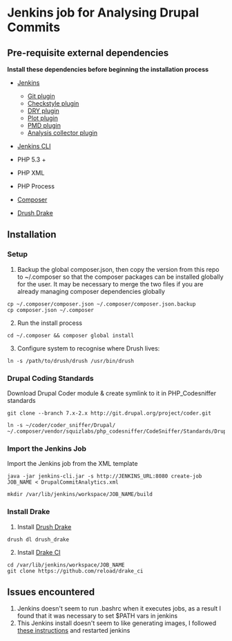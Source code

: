 # Jenkins job for Analysing Drupal Commits

## Pre-requisite external dependencies

**Install these dependencies before beginning the installation process**

* [Jenkins](http://jenkins-ci.org/)
  * [Git plugin](https://wiki.jenkins-ci.org/display/JENKINS/Git+Plugin)
  * [Checkstyle plugin](https://wiki.jenkins-ci.org/display/JENKINS/Checkstyle+Plugin)
  * [DRY plugin](https://wiki.jenkins-ci.org/display/JENKINS/DRY+Plugin)
  * [Plot plugin](https://wiki.jenkins-ci.org/display/JENKINS/Plot+Plugin)
  * [PMD plugin](https://wiki.jenkins-ci.org/display/JENKINS/PMD+Plugin)
  * [Analysis collector plugin](https://wiki.jenkins-ci.org/display/JENKINS/Analysis+Collector+Plugin)

* [Jenkins CLI](http://localhost/cli)
* PHP 5.3 +
* PHP XML
* PHP Process
* [Composer](https://getcomposer.org)
* [Drush Drake](https://www.drupal.org/project/drush_drake)

## Installation

### Setup
1. Backup the global composer.json, then copy the version from this repo to ~/.composer so that the composer packages can be installed globally for the user. It may be necessary to merge the two files if you are already managing composer dependencies globally
```
cp ~/.composer/composer.json ~/.composer/composer.json.backup
cp composer.json ~/.composer
```
2. Run the install process
```
cd ~/.composer && composer global install
```
3. Configure system to recognise where Drush lives:
```
ln -s /path/to/drush/drush /usr/bin/drush
```

### Drupal Coding Standards
Download Drupal Coder module & create symlink to it in PHP_Codesniffer standards
```
git clone --branch 7.x-2.x http://git.drupal.org/project/coder.git
```
```
ln -s ~/coder/coder_sniffer/Drupal/ ~/.composer/vendor/squizlabs/php_codesniffer/CodeSniffer/Standards/Drupal
```

### Import the Jenkins Job
Import the Jenkins job from the XML template
```
java -jar jenkins-cli.jar -s http://JENKINS_URL:8080 create-job JOB_NAME < DrupalCommitAnalytics.xml
```
```
mkdir /var/lib/jenkins/workspace/JOB_NAME/build
```

### Install Drake
1. Install [Drush Drake](https://www.drupal.org/project/drush_drake)
```
drush dl drush_drake
```
2. Install [Drake CI]()
```
cd /var/lib/jenkins/workspace/JOB_NAME
git clone https://github.com/reload/drake_ci
```

## Issues encountered
1. Jenkins doesn't seem to run .bashrc when it executes jobs, as a result I found that it was necessary to set $PATH vars in jenkins
2. This Jenkins install doesn't seem to like generating images, I followed [these instructions](https://wiki.jenkins-ci.org/display/JENKINS/Jenkins+got+java.awt.headless+problem) and restarted jenkins 
